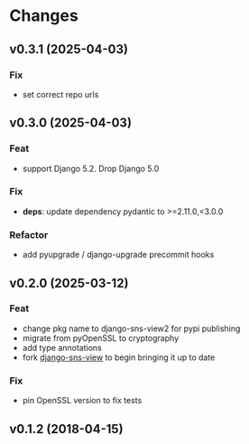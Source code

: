 # Changes

## v0.3.1 (2025-04-03)

### Fix

- set correct repo urls

## v0.3.0 (2025-04-03)

### Feat

- support Django 5.2. Drop Django 5.0

### Fix

- **deps**: update dependency pydantic to >=2.11.0,<3.0.0

### Refactor

- add pyupgrade / django-upgrade precommit hooks

## v0.2.0 (2025-03-12)

### Feat

- change pkg name to django-sns-view2 for pypi publishing
- migrate from pyOpenSSL to cryptography
- add type annotations
- fork [django-sns-view](https://github.com/deep-c/django-sns-view) to begin bringing it up to date

### Fix

- pin OpenSSL version to fix tests

## v0.1.2 (2018-04-15)

